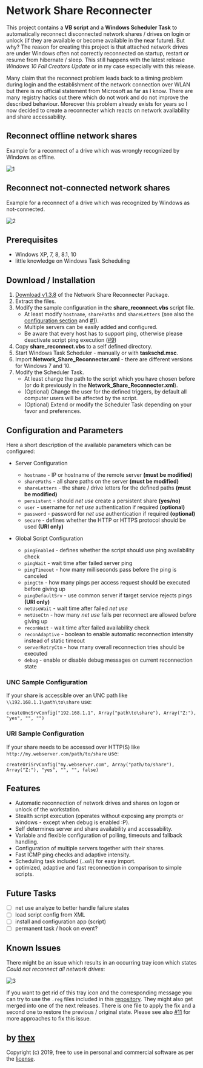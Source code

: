 # Network Share Reconnecter
This project contains a **VB script** and a **Windows Scheduler Task** to automatically reconnect disconnected network shares / drives on login or unlock (if they are available or become available in the near future). But why? The reason for creating this project is that attached network drives are under Windows often not correctly reconnected on startup, restart or resume from hibernate / sleep. This still happens with the latest release *Windows 10 Fall Creators Update* or in my case especially with this release.

Many claim that the reconnect problem leads back to a timing problem during login and the establishment of the network connection over WLAN but there is no official statement from Microsoft as far as I know. There are many registry hacks out there which do not work and do not improve the described behaviour. Moreover this problem already exists for years so I now decided to create a reconnecter which reacts on network availability and share accessability.

## Reconnect offline network shares
Example for a reconnect of a drive which was wrongly recognized by Windows as offline.

![1](/screenshots/drives_off_on.png)

## Reconnect not-connected network shares
Example for a reconnect of a drive which was recognized by Windows as not-connected.

![2](/screenshots/drives_nc_on.png)

## Prerequisites
* Windows XP, 7, 8, 8.1, 10
* little knowledge on Windows Task Scheduling

## Download / Installation
1. [Download v1.3.8](https://github.com/thexmanxyz/network-share-reconnecter/releases/download/v1.3.8/nsr.v1.3.8.zip) of the Network Share Reconnecter Package.
2. Extract the files.
3. Modify the sample configuration in the **share_reconnect.vbs** script file.
   * At least modify `hostname`, `sharePaths` and `shareLetters` (see also the [configuration section](https://github.com/thexmanxyz/network-share-reconnecter/blob/master/src/share_reconnect.vbs#L43-L45) and [#1](https://github.com/thexmanxyz/network-share-reconnecter/issues/1)).
   * Multiple servers can be easily added and configured.
   * Be aware that every host has to support ping, otherwise please deactivate script ping execution ([#9](https://github.com/thexmanxyz/network-share-reconnecter/issues/9))
4. Copy **share_reconnect.vbs** to a self defined directory.
5. Start Windows Task Scheduler - manually or with **taskschd.msc**.
6. Import **Network_Share_Reconnecter.xml** - there are different versions for Windows 7 and 10.
7. Modify the Scheduler Task.
   * At least change the path to the script which you have chosen before (or do it previously in the **Network_Share_Reconnecter.xml**).
   * (Optional) Change the user for the defined triggers, by default all computer users will be affected by the script.
   * (Optional) Extend or modify the Scheduler Task depending on your favor and preferences.

## Configuration and Parameters
Here a short description of the available parameters which can be configured:

* Server Configuration
  * `hostname` - IP or hostname of the remote server **(must be modified)**
  * `sharePaths` - all share paths on the server **(must be modified)**
  * `shareLetters` - the share / drive letters for the defined paths **(must be modified)**
  * `persistent` - should *net use* create a persistent share **(yes/no)**
  * `user` - username for *net use* authentication if required **(optional)**
  * `password` - password for *net use* authentication if required **(optional)**
  * `secure` - defines whether the HTTP or HTTPS protocol should be used **(URI only)**
  
* Global Script Configuration
  * `pingEnabled` - defines whether the script should use ping availability check
  * `pingWait` - wait time after failed server ping
  * `pingTimeout` - how many milliseconds pass before the ping is canceled
  * `pingCtn` - how many pings per access request should be executed before giving up
  * `pingDefaultSrv` - use common server if target service rejects pings **(URI only)**
  * `netUseWait` - wait time after failed *net use*
  * `netUseCtn` - how many *net use* fails per reconnect are allowed before giving up
  * `reconWait` - wait time after failed availability check
  * `reconAdaptive` - boolean to enable automatic reconnection intensity instead of static timeout
  * `serverRetryCtn` - how many overall reconnection tries should be executed
  * `debug` - enable or disable debug messages on current reconnection state

### UNC Sample Configuration
If your share is accessible over an UNC path like `\\192.168.1.1\path\to\share` use:

`createUncSrvConfig("192.168.1.1", Array("path\to\share"), Array("Z:"), "yes", "", "")`


### URI Sample Configuration
If your share needs to be accessed over HTTP(S) like `http://my.webserver.com/path/to/share` use:

`createUriSrvConfig("my.webserver.com", Array("path/to/share"), Array("Z:"), "yes", "", "", false)`

## Features
* Automatic reconnection of network drives and shares on logon or unlock of the workstation.
* Stealth script execution (operates without exposing any prompts or windows - except when debug is enabled :P).
* Self determines server and share availability and accessability.
* Variable and flexible configuration of polling, timeouts and fallback handling.
* Configuration of multiple servers together with their shares.
* Fast ICMP ping checks and adaptive intensity.
* Scheduling task included (`.xml`) for easy import.
* optimized, adaptive and fast reconnection in comparison to simple scripts.

## Future Tasks
- [ ] net use analyze to better handle failure states
- [ ] load script config from XML
- [ ] install and configuration app (script)
- [ ] permanent task / hook on event?

## Known Issues
There might be an issue which results in an occurring tray icon which states *Could not reconnect all network drives*: 

![3](/screenshots/tray_issue.png)

If you want to get rid of this tray icon and the corresponding message you can try to use the `.reg` files included in this [repository](https://github.com/thexmanxyz/network-share-reconnecter/tree/master/registry). They might also get merged into one of the next releases. There is one file to apply the fix and a second one to restore the previous / original state. Please see also [#11](https://github.com/thexmanxyz/network-share-reconnecter/issues/11) for more approaches to fix this issue.

## by [thex](https://github.com/thexmanxyz)
Copyright (c) 2019, free to use in personal and commercial software as per the [license](/LICENSE).
